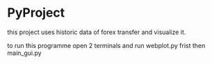 # PyProject

this project uses historic data of forex transfer and visualize it.

to run this programme open 2 terminals and run webplot.py frist then main_gui.py
